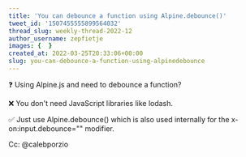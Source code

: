 ```yaml
---
title: 'You can debounce a function using Alpine.debounce()'
tweet_id: '1507455555899564032'
thread_slug: weekly-thread-2022-12
author_username: zepfietje
images: {  }
created_at: 2022-03-25T20:33:06+00:00
slug: you-can-debounce-a-function-using-alpinedebounce
---
```

❓ Using Alpine.js and need to debounce a function?

❌ You don't need JavaScript libraries like lodash.

✅ Just use Alpine.debounce() which is also used internally for the x-on:input.debounce="" modifier.

Cc: @calebporzio